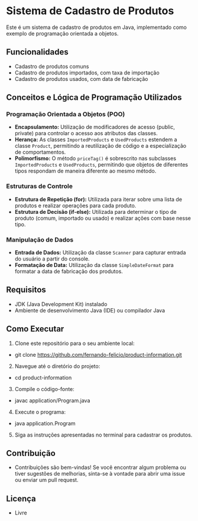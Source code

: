 # Sistema de Cadastro de Produtos

Este é um sistema de cadastro de produtos em Java, implementado como exemplo de programação orientada a objetos.

## Funcionalidades

- Cadastro de produtos comuns
- Cadastro de produtos importados, com taxa de importação
- Cadastro de produtos usados, com data de fabricação

## Conceitos e Lógica de Programação Utilizados

### Programação Orientada a Objetos (POO)
- **Encapsulamento:** Utilização de modificadores de acesso (public, private) para controlar o acesso aos atributos das classes.
- **Herança:** As classes `ImportedProducts` e `UsedProducts` estendem a classe `Product`, permitindo a reutilização de código e a especialização de comportamentos.
- **Polimorfismo:** O método `priceTag()` é sobrescrito nas subclasses `ImportedProducts` e `UsedProducts`, permitindo que objetos de diferentes tipos respondam de maneira diferente ao mesmo método.

### Estruturas de Controle
- **Estrutura de Repetição (for):** Utilizada para iterar sobre uma lista de produtos e realizar operações para cada produto.
- **Estrutura de Decisão (if-else):** Utilizada para determinar o tipo de produto (comum, importado ou usado) e realizar ações com base nesse tipo.

### Manipulação de Dados
- **Entrada de Dados:** Utilização da classe `Scanner` para capturar entrada do usuário a partir do console.
- **Formatação de Data:** Utilização da classe `SimpleDateFormat` para formatar a data de fabricação dos produtos.

## Requisitos

- JDK (Java Development Kit) instalado
- Ambiente de desenvolvimento Java (IDE) ou compilador Java

## Como Executar

1. Clone este repositório para o seu ambiente local:

- git clone https://github.com/fernando-felicio/product-information.git


2. Navegue até o diretório do projeto:

- cd product-information


3. Compile o código-fonte:

- javac application/Program.java


4. Execute o programa:

- java application.Program


5. Siga as instruções apresentadas no terminal para cadastrar os produtos.

## Contribuição

- Contribuições são bem-vindas! Se você encontrar algum problema ou tiver sugestões de melhorias, sinta-se à vontade para abrir uma issue ou enviar um pull request.

## Licença

- Livre
